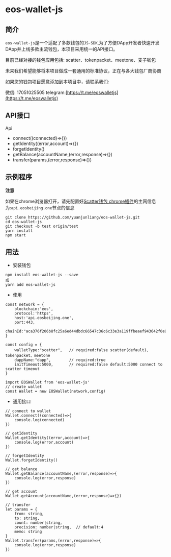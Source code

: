# eos-wallet-js

## 简介

`eos-wallet-js`是一个适配了多款钱包的`JS-SDK`,为了方便DApp开发者快速开发DApp并上线多款主流钱包，本项目采用统一的API接口。

目前已经对接的钱包应用包括: scatter、tokenpacket、meetone、麦子钱包

未来我们希望能够将本项目做成一套通用的标准协议，正在与各大钱包厂商协商

如果您的钱包项目愿意添加到本项目中，请联系我们:

微信: 17051025505
telegram:[https://t.me/eoswalletjs](https://t.me/eoswalletjs)

## API接口

Api

- connect((connected)=>{})
- getIdentity((error,account)=>{})
- forgetIdentity()
- getBalance(accountName,(error,response)=>{})
- transfer(params,(error,response)=>{})


## 示例程序

**注意**

如果在chrome浏览器打开，请先配置好[Scatter钱包 chrome插件](https://chrome.google.com/webstore/detail/scatter/ammjpmhgckkpcamddpolhchgomcojkle)的主网信息为:`api.eosbeijing.one`节点的信息


```
git clone https://github.com/yuanjunliang/eos-wallet-js.git
cd eos-wallet-js
git checkout -b test origin/test
yarn install
npm start
```

## 用法

- 安装钱包

```
npm install eos-wallet-js --save
或
yarn add eos-wallet-js
```

- 使用

```
const network = {
    blockchain:'eos',
    protocol:'https',
    host:'api.eosbeijing.one',
    port:443,
    chainId:"aca376f206b8fc25a6ed44dbdc66547c36c6c33e3a119ffbeaef943642f0e906"
}

const config = {
    walletType:"scatter",   // required:false scatter(default)、tokenpacket、meetone   
    dappName:"dapp",        // required:true
    initTimeout:5000,       // required:false default:5000 connect to scatter timeout
}

import EOSWallet from 'eos-wallet-js'
// create wallet
const Wallet = new EOSWallet(network,config)
```

- 通用接口

```
// connect to wallet
Wallet.connect((connected)=>{
	console.log(connected)
})

// getIdentity
Wallet.getIdentity((error,account)=>{
	console.log(error,account)
})

// forgetIdentity
Wallet.forgetIdentity()

// get balance
Wallet.getBalance(accountName,(error,response)=>{
    console.log(error,response)
})

// get account
Wallet.getAccount(accountName,(error,response)=>{})

// transfer
let params = {
    from: string,
    to: string,
    count: number|string,
    precision: number|string,  // default:4
    memo: string
}
Wallet.transfer(params,(error,response)=>{
	console.log(error,response)
})
```